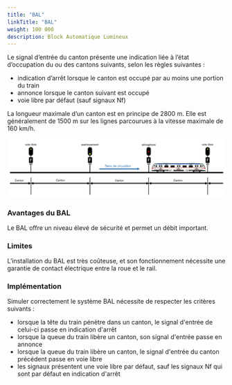 ```yaml
---
title: "BAL"
linkTitle: "BAL"
weight: 100 000
description: Block Automatique Lumineux
---
```


Le signal d’entrée du canton présente une indication liée à l’état d’occupation du ou des cantons suivants, selon les
règles suivantes :
- indication d’arrêt lorsque le canton est occupé par au moins une portion du train
- annonce lorsque le canton suivant est occupé
- voie libre par défaut (sauf signaux Nf)

La longueur maximale d’un canton est en principe de 2800 m. Elle est généralement de 1500 m sur les lignes parcourues à
la vitesse maximale de 160 km/h.

![](../../images/document-pedagogique-signaux-regimes-exploitation-v1/image-080.png)

### Avantages du BAL

Le BAL offre un niveau élevé de sécurité et permet un débit important.

### Limites

L’installation du BAL est très coûteuse, et son fonctionnement nécessite une garantie de contact électrique entre la
roue et le rail.

### Implémentation

Simuler correctement le système BAL nécessite de respecter les critères suivants :
- lorsque la tête du train pénètre dans un canton, le signal d'entrée de celui-ci passe en indication d'arrêt
- lorsque la queue du train libère un canton, son signal d'entrée passe en annonce
- lorsque la queue du train libère un canton, le signal d'entrée du canton précédent passe en voie libre
- les signaux présentent une voie libre par défaut, sauf les signaux Nf qui sont par défaut en indication d'arrêt